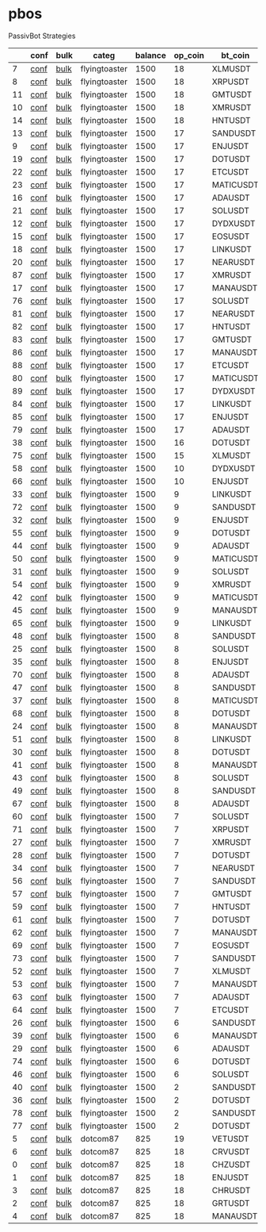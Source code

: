 # pbos
PassivBot Strategies

|    | conf                                                                                                                                                         | bulk                                                                                                                                                            | categ         |   balance |   op_coin | bt_coin   | end         | long   | l_gridspan   |   l_we | l_adg   | l_gain   | l_bkrupt   | short   | s_gridspan   |     s_we | s_adg    | s_gain   | s_bkrupt   |
|----|--------------------------------------------------------------------------------------------------------------------------------------------------------------|-----------------------------------------------------------------------------------------------------------------------------------------------------------------|---------------|-----------|-----------|-----------|-------------|--------|--------------|--------|---------|----------|------------|---------|--------------|----------|----------|----------|------------|
|  7 | [conf](https://github.com/tedyptedto/pbos/blob/main//flyingtoaster/passivbot_v5.7.1-main/configs/live/PBSO/1.5/XLMUSDT_20220723093109_e541e/config.json)     | [bulk](https://github.com/tedyptedto/pbos/blob/main//flyingtoaster/passivbot_v5.7.1-main/configs/live/PBSO/1.5/XLMUSDT_20220723093109_e541e/bulk_opt.hjson)     | flyingtoaster |      1500 |        18 | XLMUSDT   | 2022/07/23, | True   | 32%          |    1   | 0.19%   | 439.0%   | 100.0%     | True    | 36%          | 0.1      | 0.0134%  | 13.2%    | 100.0%     |
|  8 | [conf](https://github.com/tedyptedto/pbos/blob/main//flyingtoaster/passivbot_v5.7.1-main/configs/live/PBSO/1.5/XRPUSDT_20220723093109_e541e/config.json)     | [bulk](https://github.com/tedyptedto/pbos/blob/main//flyingtoaster/passivbot_v5.7.1-main/configs/live/PBSO/1.5/XRPUSDT_20220723093109_e541e/bulk_opt.hjson)     | flyingtoaster |      1500 |        18 | XRPUSDT   | 2022/07/23, | True   | 25%          |    1   | 0.293%  | 1303.0%  | 99.97%     | True    | 24%          | 0.1      | 0.0235%  | 23.34%   | 100.0%     |
| 11 | [conf](https://github.com/tedyptedto/pbos/blob/main//flyingtoaster/passivbot_v5.7.1-main/configs/live/PBSO/1.5/GMTUSDT_20220723093109_e541e/config.json)     | [bulk](https://github.com/tedyptedto/pbos/blob/main//flyingtoaster/passivbot_v5.7.1-main/configs/live/PBSO/1.5/GMTUSDT_20220723093109_e541e/bulk_opt.hjson)     | flyingtoaster |      1500 |        18 | GMTUSDT   | 2022/07/23, | True   | 17%          |    1   | 0.777%  | 176.4%   | 99.85%     | True    | 26%          | 0.1      | 0.0938%  | 11.96%   | 100.0%     |
| 10 | [conf](https://github.com/tedyptedto/pbos/blob/main//flyingtoaster/passivbot_v5.7.1-main/configs/live/PBSO/1.5/XMRUSDT_20220723093109_e541e/config.json)     | [bulk](https://github.com/tedyptedto/pbos/blob/main//flyingtoaster/passivbot_v5.7.1-main/configs/live/PBSO/1.5/XMRUSDT_20220723093109_e541e/bulk_opt.hjson)     | flyingtoaster |      1500 |        18 | XMRUSDT   | 2022/07/23, | True   | 16%          |    1   | 0.222%  | 621.5%   | 99.89%     | True    | 18%          | 0.1      | 0.0198%  | 19.61%   | 100.0%     |
| 14 | [conf](https://github.com/tedyptedto/pbos/blob/main//flyingtoaster/passivbot_v5.7.1-main/configs/live/PBSO/1.5/HNTUSDT_20220723093109_e541e/config.json)     | [bulk](https://github.com/tedyptedto/pbos/blob/main//flyingtoaster/passivbot_v5.7.1-main/configs/live/PBSO/1.5/HNTUSDT_20220723093109_e541e/bulk_opt.hjson)     | flyingtoaster |      1500 |        18 | HNTUSDT   | 2022/07/23, | True   | 15%          |    1   | 0.57%   | 3559.0%  | 99.34%     | True    | 56%          | 0.1      | 0.0203%  | 14.36%   | 100.0%     |
| 13 | [conf](https://github.com/tedyptedto/pbos/blob/main//flyingtoaster/passivbot_v5.7.1-main/configs/live/PBSO/1.5/SANDUSDT_20220723093109_e541e/config.json)    | [bulk](https://github.com/tedyptedto/pbos/blob/main//flyingtoaster/passivbot_v5.7.1-main/configs/live/PBSO/1.5/SANDUSDT_20220723093109_e541e/bulk_opt.hjson)    | flyingtoaster |      1500 |        17 | SANDUSDT  | 2022/07/23, | True   | 38%          |    1   | 0.439%  | 869.1%   | 99.95%     | True    | 36%          | 0.1      | 0.0224%  | 13.07%   | 100.0%     |
|  9 | [conf](https://github.com/tedyptedto/pbos/blob/main//flyingtoaster/passivbot_v5.7.1-main/configs/live/PBSO/1.5/ENJUSDT_20220723093109_e541e/config.json)     | [bulk](https://github.com/tedyptedto/pbos/blob/main//flyingtoaster/passivbot_v5.7.1-main/configs/live/PBSO/1.5/ENJUSDT_20220723093109_e541e/bulk_opt.hjson)     | flyingtoaster |      1500 |        17 | ENJUSDT   | 2022/07/23, | True   | 35%          |    1   | 0.323%  | 700.8%   | 99.99%     | True    | 25%          | 0.1      | 0.0264%  | 19.16%   | 100.0%     |
| 19 | [conf](https://github.com/tedyptedto/pbos/blob/main//flyingtoaster/passivbot_v5.7.1-main/configs/live/PBSO/1.5/DOTUSDT_20220723093109_e541e/config.json)     | [bulk](https://github.com/tedyptedto/pbos/blob/main//flyingtoaster/passivbot_v5.7.1-main/configs/live/PBSO/1.5/DOTUSDT_20220723093109_e541e/bulk_opt.hjson)     | flyingtoaster |      1500 |        17 | DOTUSDT   | 2022/07/23, | True   | 32%          |    1   | 0.221%  | 349.5%   | 99.92%     | True    | 12%          | 0.1      | 0.218%   | 12.36%   | 12.69%     |
| 22 | [conf](https://github.com/tedyptedto/pbos/blob/main//flyingtoaster/passivbot_v5.7.1-main/configs/live/PBSO/1.5/ETCUSDT_20220723093109_e541e/config.json)     | [bulk](https://github.com/tedyptedto/pbos/blob/main//flyingtoaster/passivbot_v5.7.1-main/configs/live/PBSO/1.5/ETCUSDT_20220723093109_e541e/bulk_opt.hjson)     | flyingtoaster |      1500 |        17 | ETCUSDT   | 2022/07/23, | True   | 31%          |    1   | 0.215%  | 564.8%   | 99.88%     | True    | 36%          | 0.1      | 0.00717% | 11.36%   | 100.0%     |
| 23 | [conf](https://github.com/tedyptedto/pbos/blob/main//flyingtoaster/passivbot_v5.7.1-main/configs/live/PBSO/1.5/MATICUSDT_20220723093109_e541e/config.json)   | [bulk](https://github.com/tedyptedto/pbos/blob/main//flyingtoaster/passivbot_v5.7.1-main/configs/live/PBSO/1.5/MATICUSDT_20220723093109_e541e/bulk_opt.hjson)   | flyingtoaster |      1500 |        17 | MATICUSDT | 2022/07/23, | True   | 29%          |    1   | 0.392%  | 1009.0%  | 99.89%     | True    | 46%          | 0.1      | 0.0191%  | 14.58%   | 100.0%     |
| 16 | [conf](https://github.com/tedyptedto/pbos/blob/main//flyingtoaster/passivbot_v5.7.1-main/configs/live/PBSO/1.5/ADAUSDT_20220723093109_e541e/config.json)     | [bulk](https://github.com/tedyptedto/pbos/blob/main//flyingtoaster/passivbot_v5.7.1-main/configs/live/PBSO/1.5/ADAUSDT_20220723093109_e541e/bulk_opt.hjson)     | flyingtoaster |      1500 |        17 | ADAUSDT   | 2022/07/23, | True   | 28%          |    1   | 0.214%  | 552.5%   | 99.88%     | True    | 23%          | 0.1      | 0.0115%  | 11.11%   | 100.0%     |
| 21 | [conf](https://github.com/tedyptedto/pbos/blob/main//flyingtoaster/passivbot_v5.7.1-main/configs/live/PBSO/1.5/SOLUSDT_20220723093109_e541e/config.json)     | [bulk](https://github.com/tedyptedto/pbos/blob/main//flyingtoaster/passivbot_v5.7.1-main/configs/live/PBSO/1.5/SOLUSDT_20220723093109_e541e/bulk_opt.hjson)     | flyingtoaster |      1500 |        17 | SOLUSDT   | 2022/07/23, | True   | 27%          |    1   | 0.284%  | 535.5%   | 99.49%     | True    | 57%          | 0.1      | 0.0258%  | 10.3%    | 100.0%     |
| 12 | [conf](https://github.com/tedyptedto/pbos/blob/main//flyingtoaster/passivbot_v5.7.1-main/configs/live/PBSO/1.5/DYDXUSDT_20220723093109_e541e/config.json)    | [bulk](https://github.com/tedyptedto/pbos/blob/main//flyingtoaster/passivbot_v5.7.1-main/configs/live/PBSO/1.5/DYDXUSDT_20220723093109_e541e/bulk_opt.hjson)    | flyingtoaster |      1500 |        17 | DYDXUSDT  | 2022/07/23, | True   | 22%          |    1   | 0.353%  | 195.2%   | 99.92%     | True    | 12%          | 0.1      | 0.0737%  | 38.93%   | 100.0%     |
| 15 | [conf](https://github.com/tedyptedto/pbos/blob/main//flyingtoaster/passivbot_v5.7.1-main/configs/live/PBSO/1.5/EOSUSDT_20220723093109_e541e/config.json)     | [bulk](https://github.com/tedyptedto/pbos/blob/main//flyingtoaster/passivbot_v5.7.1-main/configs/live/PBSO/1.5/EOSUSDT_20220723093109_e541e/bulk_opt.hjson)     | flyingtoaster |      1500 |        17 | EOSUSDT   | 2022/07/23, | True   | 22%          |    1   | 0.201%  | 498.2%   | 99.89%     | True    | 14%          | 0.1      | 0.0323%  | 33.59%   | 100.0%     |
| 18 | [conf](https://github.com/tedyptedto/pbos/blob/main//flyingtoaster/passivbot_v5.7.1-main/configs/live/PBSO/1.5/LINKUSDT_20220723093109_e541e/config.json)    | [bulk](https://github.com/tedyptedto/pbos/blob/main//flyingtoaster/passivbot_v5.7.1-main/configs/live/PBSO/1.5/LINKUSDT_20220723093109_e541e/bulk_opt.hjson)    | flyingtoaster |      1500 |        17 | LINKUSDT  | 2022/07/23, | True   | 16%          |    1   | 0.215%  | 612.8%   | 99.86%     | True    | 24%          | 0.1      | 0.0183%  | 18.44%   | 100.0%     |
| 20 | [conf](https://github.com/tedyptedto/pbos/blob/main//flyingtoaster/passivbot_v5.7.1-main/configs/live/PBSO/1.5/NEARUSDT_20220723093109_e541e/config.json)    | [bulk](https://github.com/tedyptedto/pbos/blob/main//flyingtoaster/passivbot_v5.7.1-main/configs/live/PBSO/1.5/NEARUSDT_20220723093109_e541e/bulk_opt.hjson)    | flyingtoaster |      1500 |        17 | NEARUSDT  | 2022/07/23, | True   | 15%          |    1   | 0.454%  | 1669.0%  | 99.91%     | True    | 34%          | 0.1      | 0.0244%  | 17.05%   | 100.0%     |
| 87 | [conf](https://github.com/tedyptedto/pbos/blob/main//flyingtoaster/passivbot_v5.7.1-main/configs/live/PBSO/1.4/XMRUSDT_20220721074803_ad155/config.json)     | [bulk](https://github.com/tedyptedto/pbos/blob/main//flyingtoaster/passivbot_v5.7.1-main/configs/live/PBSO/1.4/XMRUSDT_20220721074803_ad155/bulk_opt.hjson)     | flyingtoaster |      1500 |        17 | XMRUSDT   | 2022/07/11, | True   | 15%          |    1   | 0.122%  | 198.2%   | 99.7%      | True    | 15%          | 0.15616  | 0.036%   | 37.8%    | 100.0%     |
| 17 | [conf](https://github.com/tedyptedto/pbos/blob/main//flyingtoaster/passivbot_v5.7.1-main/configs/live/PBSO/1.5/MANAUSDT_20220723093109_e541e/config.json)    | [bulk](https://github.com/tedyptedto/pbos/blob/main//flyingtoaster/passivbot_v5.7.1-main/configs/live/PBSO/1.5/MANAUSDT_20220723093109_e541e/bulk_opt.hjson)    | flyingtoaster |      1500 |        17 | MANAUSDT  | 2022/07/23, | True   | 14%          |    1   | 0.3%    | 300.5%   | 99.93%     | True    | 33%          | 0.1      | 0.0738%  | 22.32%   | 61.38%     |
| 76 | [conf](https://github.com/tedyptedto/pbos/blob/main//flyingtoaster/passivbot_v5.7.1-main/configs/live/PBSO/1.4/SOLUSDT_20220721074803_ad155/config.json)     | [bulk](https://github.com/tedyptedto/pbos/blob/main//flyingtoaster/passivbot_v5.7.1-main/configs/live/PBSO/1.4/SOLUSDT_20220721074803_ad155/bulk_opt.hjson)     | flyingtoaster |      1500 |        17 | SOLUSDT   | 2022/07/11, | True   | 14%          |    1   | 0.449%  | 1814.0%  | 99.79%     | True    | 53%          | 0.114972 | 0.0442%  | 12.87%   | 58.11%     |
| 81 | [conf](https://github.com/tedyptedto/pbos/blob/main//flyingtoaster/passivbot_v5.7.1-main/configs/live/PBSO/1.4/NEARUSDT_20220721074803_ad155/config.json)    | [bulk](https://github.com/tedyptedto/pbos/blob/main//flyingtoaster/passivbot_v5.7.1-main/configs/live/PBSO/1.4/NEARUSDT_20220721074803_ad155/bulk_opt.hjson)    | flyingtoaster |      1500 |        17 | NEARUSDT  | 2022/07/11, | True   | 14%          |    1   | 0.313%  | 627.3%   | 99.94%     | True    | 36%          | 0.16382  | 0.0438%  | 31.71%   | 100.0%     |
| 82 | [conf](https://github.com/tedyptedto/pbos/blob/main//flyingtoaster/passivbot_v5.7.1-main/configs/live/PBSO/1.4/HNTUSDT_20220721074803_ad155/config.json)     | [bulk](https://github.com/tedyptedto/pbos/blob/main//flyingtoaster/passivbot_v5.7.1-main/configs/live/PBSO/1.4/HNTUSDT_20220721074803_ad155/bulk_opt.hjson)     | flyingtoaster |      1500 |        17 | HNTUSDT   | 2022/07/11, | True   | 14%          |    1   | 0.447%  | 1637.0%  | 99.87%     | True    | 55%          | 0.157806 | 0.0352%  | 25.49%   | 100.0%     |
| 83 | [conf](https://github.com/tedyptedto/pbos/blob/main//flyingtoaster/passivbot_v5.7.1-main/configs/live/PBSO/1.4/GMTUSDT_20220721074803_ad155/config.json)     | [bulk](https://github.com/tedyptedto/pbos/blob/main//flyingtoaster/passivbot_v5.7.1-main/configs/live/PBSO/1.4/GMTUSDT_20220721074803_ad155/bulk_opt.hjson)     | flyingtoaster |      1500 |        17 | GMTUSDT   | 2022/07/11, | True   | 14%          |    1   | 1.01%   | 245.0%   | 99.77%     | True    | 26%          | 0.115131 | 0.118%   | 12.15%   | 90.44%     |
| 86 | [conf](https://github.com/tedyptedto/pbos/blob/main//flyingtoaster/passivbot_v5.7.1-main/configs/live/PBSO/1.4/MANAUSDT_20220721074803_ad155/config.json)    | [bulk](https://github.com/tedyptedto/pbos/blob/main//flyingtoaster/passivbot_v5.7.1-main/configs/live/PBSO/1.4/MANAUSDT_20220721074803_ad155/bulk_opt.hjson)    | flyingtoaster |      1500 |        17 | MANAUSDT  | 2022/07/11, | True   | 14%          |    1   | 0.374%  | 480.9%   | 99.97%     | True    | 15%          | 0.109005 | 0.0417%  | 22.84%   | 100.0%     |
| 88 | [conf](https://github.com/tedyptedto/pbos/blob/main//flyingtoaster/passivbot_v5.7.1-main/configs/live/PBSO/1.4/ETCUSDT_20220721074803_ad155/config.json)     | [bulk](https://github.com/tedyptedto/pbos/blob/main//flyingtoaster/passivbot_v5.7.1-main/configs/live/PBSO/1.4/ETCUSDT_20220721074803_ad155/bulk_opt.hjson)     | flyingtoaster |      1500 |        17 | ETCUSDT   | 2022/07/11, | True   | 14%          |    1   | 0.263%  | 889.6%   | 99.9%      | True    | 32%          | 0.185913 | 0.0229%  | 23.29%   | 100.0%     |
| 80 | [conf](https://github.com/tedyptedto/pbos/blob/main//flyingtoaster/passivbot_v5.7.1-main/configs/live/PBSO/1.4/MATICUSDT_20220721074803_ad155/config.json)   | [bulk](https://github.com/tedyptedto/pbos/blob/main//flyingtoaster/passivbot_v5.7.1-main/configs/live/PBSO/1.4/MATICUSDT_20220721074803_ad155/bulk_opt.hjson)   | flyingtoaster |      1500 |        17 | MATICUSDT | 2022/07/11, | True   | 13%          |    1   | 0.658%  | 3282.0%  | 99.92%     | True    | 47%          | 0.19087  | 0.038%   | 27.17%   | 100.0%     |
| 89 | [conf](https://github.com/tedyptedto/pbos/blob/main//flyingtoaster/passivbot_v5.7.1-main/configs/live/PBSO/1.4/DYDXUSDT_20220721074803_ad155/config.json)    | [bulk](https://github.com/tedyptedto/pbos/blob/main//flyingtoaster/passivbot_v5.7.1-main/configs/live/PBSO/1.4/DYDXUSDT_20220721074803_ad155/bulk_opt.hjson)    | flyingtoaster |      1500 |        17 | DYDXUSDT  | 2022/07/11, | True   | 13%          |    1   | 0.434%  | 248.3%   | 99.71%     | True    | 18%          | 0.166263 | 0.0912%  | 50.14%   | 100.0%     |
| 84 | [conf](https://github.com/tedyptedto/pbos/blob/main//flyingtoaster/passivbot_v5.7.1-main/configs/live/PBSO/1.4/LINKUSDT_20220721074803_ad155/config.json)    | [bulk](https://github.com/tedyptedto/pbos/blob/main//flyingtoaster/passivbot_v5.7.1-main/configs/live/PBSO/1.4/LINKUSDT_20220721074803_ad155/bulk_opt.hjson)    | flyingtoaster |      1500 |        17 | LINKUSDT  | 2022/07/11, | True   | 12%          |    1   | 0.307%  | 1394.0%  | 99.74%     | True    | 22%          | 0.195398 | 0.0366%  | 39.19%   | 100.0%     |
| 85 | [conf](https://github.com/tedyptedto/pbos/blob/main//flyingtoaster/passivbot_v5.7.1-main/configs/live/PBSO/1.4/ENJUSDT_20220721074803_ad155/config.json)     | [bulk](https://github.com/tedyptedto/pbos/blob/main//flyingtoaster/passivbot_v5.7.1-main/configs/live/PBSO/1.4/ENJUSDT_20220721074803_ad155/bulk_opt.hjson)     | flyingtoaster |      1500 |        17 | ENJUSDT   | 2022/07/11, | True   | 12%          |    1   | 0.492%  | 2089.0%  | 99.98%     | True    | 29%          | 0.169371 | 0.0472%  | 35.8%    | 100.0%     |
| 79 | [conf](https://github.com/tedyptedto/pbos/blob/main//flyingtoaster/passivbot_v5.7.1-main/configs/live/PBSO/1.4/ADAUSDT_20220721074803_ad155/config.json)     | [bulk](https://github.com/tedyptedto/pbos/blob/main//flyingtoaster/passivbot_v5.7.1-main/configs/live/PBSO/1.4/ADAUSDT_20220721074803_ad155/bulk_opt.hjson)     | flyingtoaster |      1500 |        17 | ADAUSDT   | 2022/07/11, | True   | 11%          |    1   | 0.298%  | 925.6%   | 99.91%     | True    | 29%          | 0.153424 | 0.0196%  | 19.06%   | 100.0%     |
| 38 | [conf](https://github.com/tedyptedto/pbos/blob/main//flyingtoaster/passivbot_v5.7.1-main/configs/live/PBSO/5.7.0/DOTUSDT_20220720232313_ee288/config.json)   | [bulk](https://github.com/tedyptedto/pbos/blob/main//flyingtoaster/passivbot_v5.7.1-main/configs/live/PBSO/5.7.0/DOTUSDT_20220720232313_ee288/bulk_opt.hjson)   | flyingtoaster |      1500 |        16 | DOTUSDT   | 2022/07/11, | True   | 14%          |    1   | 0.273%  | 528.1%   | 99.39%     | True    | 15%          | 0.439553 | 0.101%   | 100.4%   | 100.0%     |
| 75 | [conf](https://github.com/tedyptedto/pbos/blob/main//flyingtoaster/passivbot_v5.7.1-main/configs/live/PBSO/1.4/XLMUSDT_20220721074803_ad155/config.json)     | [bulk](https://github.com/tedyptedto/pbos/blob/main//flyingtoaster/passivbot_v5.7.1-main/configs/live/PBSO/1.4/XLMUSDT_20220721074803_ad155/bulk_opt.hjson)     | flyingtoaster |      1500 |        15 | XLMUSDT   | 2022/07/11, | True   | 13%          |    1   | 0.397%  | 1083.0%  | 99.97%     | True    | 36%          | 0.150607 | 0.0171%  | 16.88%   | 100.0%     |
| 58 | [conf](https://github.com/tedyptedto/pbos/blob/main//flyingtoaster/passivbot_v5.7.1-main/configs/live/PBSO/5.7.0/DYDXUSDT_20220718170718_17e47/config.json)  | [bulk](https://github.com/tedyptedto/pbos/blob/main//flyingtoaster/passivbot_v5.7.1-main/configs/live/PBSO/5.7.0/DYDXUSDT_20220718170718_17e47/bulk_opt.hjson)  | flyingtoaster |      1500 |        10 | DYDXUSDT  | 2022/07/11, | True   | 14%          |    1   | 0.289%  | 141.1%   | 99.6%      | True    | 13%          | 0.1      | 0.0398%  | 13.37%   | 100.0%     |
| 66 | [conf](https://github.com/tedyptedto/pbos/blob/main//flyingtoaster/passivbot_v5.7.1-main/configs/live/PBSO/5.7.0/ENJUSDT_20220718170718_17e47/config.json)   | [bulk](https://github.com/tedyptedto/pbos/blob/main//flyingtoaster/passivbot_v5.7.1-main/configs/live/PBSO/5.7.0/ENJUSDT_20220718170718_17e47/bulk_opt.hjson)   | flyingtoaster |      1500 |        10 | ENJUSDT   | 2022/07/11, | True   | 12%          |    1   | 0.673%  | 4639.0%  | 99.98%     | True    | 18%          | 0.1      | 0.0261%  | 19.12%   | 100.0%     |
| 33 | [conf](https://github.com/tedyptedto/pbos/blob/main//flyingtoaster/passivbot_v5.7.1-main/configs/live/PBSO/5.7.0/LINKUSDT_20220713182404_b9c8f/config.json)  | [bulk](https://github.com/tedyptedto/pbos/blob/main//flyingtoaster/passivbot_v5.7.1-main/configs/live/PBSO/5.7.0/LINKUSDT_20220713182404_b9c8f/bulk_opt.hjson)  | flyingtoaster |      1500 |         9 | LINKUSDT  | 2022/07/11, | True   | 40%          |    1   | 0.181%  | 371.4%   | 99.95%     | True    | 24%          | 0.1      | 0.016%   | 15.65%   | 100.0%     |
| 72 | [conf](https://github.com/tedyptedto/pbos/blob/main//flyingtoaster/passivbot_v5.7.1-main/configs/live/PBSO/5.7.0/SANDUSDT_20220713182404_b9c8f/config.json)  | [bulk](https://github.com/tedyptedto/pbos/blob/main//flyingtoaster/passivbot_v5.7.1-main/configs/live/PBSO/5.7.0/SANDUSDT_20220713182404_b9c8f/bulk_opt.hjson)  | flyingtoaster |      1500 |         9 | SANDUSDT  | 2022/07/11, | True   | 39%          |    1   | 0.417%  | 736.7%   | 99.97%     | True    | 36%          | 0.1      | 0.0275%  | 15.81%   | 100.0%     |
| 32 | [conf](https://github.com/tedyptedto/pbos/blob/main//flyingtoaster/passivbot_v5.7.1-main/configs/live/PBSO/5.7.0/ENJUSDT_20220713182404_b9c8f/config.json)   | [bulk](https://github.com/tedyptedto/pbos/blob/main//flyingtoaster/passivbot_v5.7.1-main/configs/live/PBSO/5.7.0/ENJUSDT_20220713182404_b9c8f/bulk_opt.hjson)   | flyingtoaster |      1500 |         9 | ENJUSDT   | 2022/07/11, | True   | 34%          |    1   | 0.416%  | 1197.0%  | 99.97%     | True    | 27%          | 0.1      | 0.0274%  | 19.58%   | 100.0%     |
| 55 | [conf](https://github.com/tedyptedto/pbos/blob/main//flyingtoaster/passivbot_v5.7.1-main/configs/live/PBSO/5.7.0/DOTUSDT_20220713182404_b9c8f/config.json)   | [bulk](https://github.com/tedyptedto/pbos/blob/main//flyingtoaster/passivbot_v5.7.1-main/configs/live/PBSO/5.7.0/DOTUSDT_20220713182404_b9c8f/bulk_opt.hjson)   | flyingtoaster |      1500 |         9 | DOTUSDT   | 2022/07/11, | True   | 32%          |    1   | 0.227%  | 353.8%   | 99.88%     | True    | 20%          | 0.1      | 0.0142%  | 10.34%   | 100.0%     |
| 44 | [conf](https://github.com/tedyptedto/pbos/blob/main//flyingtoaster/passivbot_v5.7.1-main/configs/live/PBSO/5.7.0/ADAUSDT_20220713182404_b9c8f/config.json)   | [bulk](https://github.com/tedyptedto/pbos/blob/main//flyingtoaster/passivbot_v5.7.1-main/configs/live/PBSO/5.7.0/ADAUSDT_20220713182404_b9c8f/bulk_opt.hjson)   | flyingtoaster |      1500 |         9 | ADAUSDT   | 2022/07/11, | True   | 30%          |    1   | 0.2%    | 471.8%   | 99.97%     | True    | 27%          | 0.1      | 0.0133%  | 12.62%   | 100.0%     |
| 50 | [conf](https://github.com/tedyptedto/pbos/blob/main//flyingtoaster/passivbot_v5.7.1-main/configs/live/PBSO/5.7.0/MATICUSDT_20220713182404_b9c8f/config.json) | [bulk](https://github.com/tedyptedto/pbos/blob/main//flyingtoaster/passivbot_v5.7.1-main/configs/live/PBSO/5.7.0/MATICUSDT_20220713182404_b9c8f/bulk_opt.hjson) | flyingtoaster |      1500 |         9 | MATICUSDT | 2022/07/11, | True   | 23%          |    1   | 0.49%   | 1821.0%  | 99.79%     | True    | 48%          | 0.1      | 0.0239%  | 16.17%   | 100.0%     |
| 31 | [conf](https://github.com/tedyptedto/pbos/blob/main//flyingtoaster/passivbot_v5.7.1-main/configs/live/PBSO/5.7.0/SOLUSDT_20220713182404_b9c8f/config.json)   | [bulk](https://github.com/tedyptedto/pbos/blob/main//flyingtoaster/passivbot_v5.7.1-main/configs/live/PBSO/5.7.0/SOLUSDT_20220713182404_b9c8f/bulk_opt.hjson)   | flyingtoaster |      1500 |         9 | SOLUSDT   | 2022/07/11, | True   | 16%          |    1   | 0.476%  | 2141.0%  | 99.85%     | True    | 43%          | 0.1      | 0.032%   | 11.57%   | 82.7%      |
| 54 | [conf](https://github.com/tedyptedto/pbos/blob/main//flyingtoaster/passivbot_v5.7.1-main/configs/live/PBSO/5.7.0/XMRUSDT_20220717071307_ad2c7/config.json)   | [bulk](https://github.com/tedyptedto/pbos/blob/main//flyingtoaster/passivbot_v5.7.1-main/configs/live/PBSO/5.7.0/XMRUSDT_20220717071307_ad2c7/bulk_opt.hjson)   | flyingtoaster |      1500 |         9 | XMRUSDT   | 2022/07/11, | True   | 14%          |    1   | 0.257%  | 632.7%   | 99.56%     | True    | 13%          | 0.1      | 0.0208%  | 21.05%   | 100.0%     |
| 42 | [conf](https://github.com/tedyptedto/pbos/blob/main//flyingtoaster/passivbot_v5.7.1-main/configs/live/PBSO/5.7.0/MATICUSDT_20220718170718_17e47/config.json) | [bulk](https://github.com/tedyptedto/pbos/blob/main//flyingtoaster/passivbot_v5.7.1-main/configs/live/PBSO/5.7.0/MATICUSDT_20220718170718_17e47/bulk_opt.hjson) | flyingtoaster |      1500 |         9 | MATICUSDT | 2022/07/11, | True   | 12%          |    1   | 0.733%  | 5021.0%  | 99.94%     | True    | 18%          | 0.1      | 0.0215%  | 15.01%   | 100.0%     |
| 45 | [conf](https://github.com/tedyptedto/pbos/blob/main//flyingtoaster/passivbot_v5.7.1-main/configs/live/PBSO/5.7.0/MANAUSDT_20220713182404_b9c8f/config.json)  | [bulk](https://github.com/tedyptedto/pbos/blob/main//flyingtoaster/passivbot_v5.7.1-main/configs/live/PBSO/5.7.0/MANAUSDT_20220713182404_b9c8f/bulk_opt.hjson)  | flyingtoaster |      1500 |         9 | MANAUSDT  | 2022/07/11, | True   | 12%          |    1   | 0.454%  | 826.6%   | 99.98%     | True    | 10%          | 0.1      | 0.0434%  | 23.89%   | 100.0%     |
| 65 | [conf](https://github.com/tedyptedto/pbos/blob/main//flyingtoaster/passivbot_v5.7.1-main/configs/live/PBSO/5.7.0/LINKUSDT_20220718170718_17e47/config.json)  | [bulk](https://github.com/tedyptedto/pbos/blob/main//flyingtoaster/passivbot_v5.7.1-main/configs/live/PBSO/5.7.0/LINKUSDT_20220718170718_17e47/bulk_opt.hjson)  | flyingtoaster |      1500 |         9 | LINKUSDT  | 2022/07/11, | True   | 12%          |    1   | 0.298%  | 1265.0%  | 99.91%     | True    | 10%          | 0.1      | 0.0184%  | 19.06%   | 100.0%     |
| 48 | [conf](https://github.com/tedyptedto/pbos/blob/main//flyingtoaster/passivbot_v5.7.1-main/configs/live/PBSO/5.7.0/SANDUSDT_20220713075744_02a71/config.json)  | [bulk](https://github.com/tedyptedto/pbos/blob/main//flyingtoaster/passivbot_v5.7.1-main/configs/live/PBSO/5.7.0/SANDUSDT_20220713075744_02a71/bulk_opt.hjson)  | flyingtoaster |      1500 |         8 | SANDUSDT  | 2022/07/11, | True   | 30%          |    1   | 0.329%  | 406.9%   | 99.88%     | True    | 34%          | 0.1      | 0.0207%  | 11.52%   | 100.0%     |
| 25 | [conf](https://github.com/tedyptedto/pbos/blob/main//flyingtoaster/passivbot_v5.7.1-main/configs/live/PBSO/5.7.0/SOLUSDT_20220713075744_02a71/config.json)   | [bulk](https://github.com/tedyptedto/pbos/blob/main//flyingtoaster/passivbot_v5.7.1-main/configs/live/PBSO/5.7.0/SOLUSDT_20220713075744_02a71/bulk_opt.hjson)   | flyingtoaster |      1500 |         8 | SOLUSDT   | 2022/07/11, | True   | 29%          |    1   | 0.267%  | 418.2%   | 99.29%     | True    | 48%          | 0.1      | 0.0289%  | 9.617%   | 84.31%     |
| 35 | [conf](https://github.com/tedyptedto/pbos/blob/main//flyingtoaster/passivbot_v5.7.1-main/configs/live/PBSO/5.7.0/ENJUSDT_20220713075744_02a71/config.json)   | [bulk](https://github.com/tedyptedto/pbos/blob/main//flyingtoaster/passivbot_v5.7.1-main/configs/live/PBSO/5.7.0/ENJUSDT_20220713075744_02a71/bulk_opt.hjson)   | flyingtoaster |      1500 |         8 | ENJUSDT   | 2022/07/11, | True   | 28%          |    1   | 0.199%  | 238.8%   | 99.94%     | True    | 29%          | 0.1      | 0.0207%  | 14.45%   | 100.0%     |
| 70 | [conf](https://github.com/tedyptedto/pbos/blob/main//flyingtoaster/passivbot_v5.7.1-main/configs/live/PBSO/5.7.0/ADAUSDT_20220713075744_02a71/config.json)   | [bulk](https://github.com/tedyptedto/pbos/blob/main//flyingtoaster/passivbot_v5.7.1-main/configs/live/PBSO/5.7.0/ADAUSDT_20220713075744_02a71/bulk_opt.hjson)   | flyingtoaster |      1500 |         8 | ADAUSDT   | 2022/07/11, | True   | 28%          |    1   | 0.231%  | 529.6%   | 99.96%     | True    | 51%          | 0.1      | 0.00698% | 6.463%   | 100.0%     |
| 47 | [conf](https://github.com/tedyptedto/pbos/blob/main//flyingtoaster/passivbot_v5.7.1-main/configs/live/PBSO/5.7.0/SANDUSDT_20220713151530_949a2/config.json)  | [bulk](https://github.com/tedyptedto/pbos/blob/main//flyingtoaster/passivbot_v5.7.1-main/configs/live/PBSO/5.7.0/SANDUSDT_20220713151530_949a2/bulk_opt.hjson)  | flyingtoaster |      1500 |         8 | SANDUSDT  | 2022/07/11, | True   | 26%          |    1   | 0.341%  | 489.4%   | 99.82%     | True    | 34%          | 0.1      | 0.026%   | 14.88%   | 100.0%     |
| 37 | [conf](https://github.com/tedyptedto/pbos/blob/main//flyingtoaster/passivbot_v5.7.1-main/configs/live/PBSO/5.7.0/MATICUSDT_20220713075744_02a71/config.json) | [bulk](https://github.com/tedyptedto/pbos/blob/main//flyingtoaster/passivbot_v5.7.1-main/configs/live/PBSO/5.7.0/MATICUSDT_20220713075744_02a71/bulk_opt.hjson) | flyingtoaster |      1500 |         8 | MATICUSDT | 2022/07/11, | True   | 22%          |    1   | 0.442%  | 1186.0%  | 99.34%     | True    | 49%          | 0.1      | 0.0146%  | 9.589%   | 100.0%     |
| 68 | [conf](https://github.com/tedyptedto/pbos/blob/main//flyingtoaster/passivbot_v5.7.1-main/configs/live/PBSO/5.7.0/DOTUSDT_20220713075744_02a71/config.json)   | [bulk](https://github.com/tedyptedto/pbos/blob/main//flyingtoaster/passivbot_v5.7.1-main/configs/live/PBSO/5.7.0/DOTUSDT_20220713075744_02a71/bulk_opt.hjson)   | flyingtoaster |      1500 |         8 | DOTUSDT   | 2022/07/11, | True   | 16%          |    1   | 0.158%  | 197.1%   | 99.46%     | True    | 33%          | 0.1      | 0.00649% | 4.653%   | 100.0%     |
| 24 | [conf](https://github.com/tedyptedto/pbos/blob/main//flyingtoaster/passivbot_v5.7.1-main/configs/live/PBSO/5.7.0/MANAUSDT_20220713075744_02a71/config.json)  | [bulk](https://github.com/tedyptedto/pbos/blob/main//flyingtoaster/passivbot_v5.7.1-main/configs/live/PBSO/5.7.0/MANAUSDT_20220713075744_02a71/bulk_opt.hjson)  | flyingtoaster |      1500 |         8 | MANAUSDT  | 2022/07/11, | True   | 15%          |    1   | 0.338%  | 383.2%   | 99.95%     | True    | 8%           | 0.1      | 0.0363%  | 19.5%    | 100.0%     |
| 51 | [conf](https://github.com/tedyptedto/pbos/blob/main//flyingtoaster/passivbot_v5.7.1-main/configs/live/PBSO/5.7.0/LINKUSDT_20220713075744_02a71/config.json)  | [bulk](https://github.com/tedyptedto/pbos/blob/main//flyingtoaster/passivbot_v5.7.1-main/configs/live/PBSO/5.7.0/LINKUSDT_20220713075744_02a71/bulk_opt.hjson)  | flyingtoaster |      1500 |         8 | LINKUSDT  | 2022/07/11, | True   | 15%          |    1   | 0.234%  | 641.8%   | 99.74%     | True    | 26%          | 0.1      | 0.0177%  | 17.61%   | 100.0%     |
| 30 | [conf](https://github.com/tedyptedto/pbos/blob/main//flyingtoaster/passivbot_v5.7.1-main/configs/live/PBSO/5.7.0/DOTUSDT_20220717071307_ad2c7/config.json)   | [bulk](https://github.com/tedyptedto/pbos/blob/main//flyingtoaster/passivbot_v5.7.1-main/configs/live/PBSO/5.7.0/DOTUSDT_20220717071307_ad2c7/bulk_opt.hjson)   | flyingtoaster |      1500 |         8 | DOTUSDT   | 2022/07/11, | True   | 14%          |    1   | 0.3%    | 679.6%   | 99.4%      | True    | 17%          | 0.1      | 0.0232%  | 17.98%   | 100.0%     |
| 41 | [conf](https://github.com/tedyptedto/pbos/blob/main//flyingtoaster/passivbot_v5.7.1-main/configs/live/PBSO/5.7.0/MANAUSDT_20220717071307_ad2c7/config.json)  | [bulk](https://github.com/tedyptedto/pbos/blob/main//flyingtoaster/passivbot_v5.7.1-main/configs/live/PBSO/5.7.0/MANAUSDT_20220717071307_ad2c7/bulk_opt.hjson)  | flyingtoaster |      1500 |         8 | MANAUSDT  | 2022/07/11, | True   | 14%          |    1   | 0.486%  | 992.6%   | 99.97%     | True    | 11%          | 0.1      | 0.0478%  | 27.1%    | 100.0%     |
| 43 | [conf](https://github.com/tedyptedto/pbos/blob/main//flyingtoaster/passivbot_v5.7.1-main/configs/live/PBSO/5.7.0/SOLUSDT_20220717071307_ad2c7/config.json)   | [bulk](https://github.com/tedyptedto/pbos/blob/main//flyingtoaster/passivbot_v5.7.1-main/configs/live/PBSO/5.7.0/SOLUSDT_20220717071307_ad2c7/bulk_opt.hjson)   | flyingtoaster |      1500 |         8 | SOLUSDT   | 2022/07/11, | True   | 14%          |    1   | 0.488%  | 2356.0%  | 99.81%     | True    | 17%          | 0.1      | 0.0432%  | 22.04%   | 88.51%     |
| 49 | [conf](https://github.com/tedyptedto/pbos/blob/main//flyingtoaster/passivbot_v5.7.1-main/configs/live/PBSO/5.7.0/SANDUSDT_20220717071307_ad2c7/config.json)  | [bulk](https://github.com/tedyptedto/pbos/blob/main//flyingtoaster/passivbot_v5.7.1-main/configs/live/PBSO/5.7.0/SANDUSDT_20220717071307_ad2c7/bulk_opt.hjson)  | flyingtoaster |      1500 |         8 | SANDUSDT  | 2022/07/11, | True   | 14%          |    1   | 0.316%  | 426.3%   | 99.86%     | True    | 14%          | 0.1      | 0.0255%  | 15.02%   | 100.0%     |
| 67 | [conf](https://github.com/tedyptedto/pbos/blob/main//flyingtoaster/passivbot_v5.7.1-main/configs/live/PBSO/5.7.0/ADAUSDT_20220717071307_ad2c7/config.json)   | [bulk](https://github.com/tedyptedto/pbos/blob/main//flyingtoaster/passivbot_v5.7.1-main/configs/live/PBSO/5.7.0/ADAUSDT_20220717071307_ad2c7/bulk_opt.hjson)   | flyingtoaster |      1500 |         8 | ADAUSDT   | 2022/07/11, | True   | 11%          |    1   | 0.298%  | 1064.0%  | 99.91%     | True    | 15%          | 0.1      | 0.0109%  | 10.57%   | 100.0%     |
| 60 | [conf](https://github.com/tedyptedto/pbos/blob/main//flyingtoaster/passivbot_v5.7.1-main/configs/live/PBSO/5.7.0/SOLUSDT_20220716051312_e271d/config.json)   | [bulk](https://github.com/tedyptedto/pbos/blob/main//flyingtoaster/passivbot_v5.7.1-main/configs/live/PBSO/5.7.0/SOLUSDT_20220716051312_e271d/bulk_opt.hjson)   | flyingtoaster |      1500 |         7 | SOLUSDT   | 2022/07/11, | True   | 16%          |    1   | 0.476%  | 2027.0%  | 99.83%     | True    | 56%          | 0.1      | 0.0421%  | 11.88%   | 59.54%     |
| 71 | [conf](https://github.com/tedyptedto/pbos/blob/main//flyingtoaster/passivbot_v5.7.1-main/configs/live/PBSO/5.7.0/XRPUSDT_20220719121510_7aed7/config.json)   | [bulk](https://github.com/tedyptedto/pbos/blob/main//flyingtoaster/passivbot_v5.7.1-main/configs/live/PBSO/5.7.0/XRPUSDT_20220719121510_7aed7/bulk_opt.hjson)   | flyingtoaster |      1500 |         7 | XRPUSDT   | 2022/07/11, | True   | 15%          |    1   | 0.308%  | 1497.0%  | 99.96%     | True    | 11%          | 0.1      | 0.0192%  | 19.9%    | 100.0%     |
| 27 | [conf](https://github.com/tedyptedto/pbos/blob/main//flyingtoaster/passivbot_v5.7.1-main/configs/live/PBSO/5.7.0/XMRUSDT_20220716051312_e271d/config.json)   | [bulk](https://github.com/tedyptedto/pbos/blob/main//flyingtoaster/passivbot_v5.7.1-main/configs/live/PBSO/5.7.0/XMRUSDT_20220716051312_e271d/bulk_opt.hjson)   | flyingtoaster |      1500 |         7 | XMRUSDT   | 2022/07/11, | True   | 14%          |    0.1 | 0.0159% | 15.63%   | 100.0%     | True    | 11%          | 0.1      | 0.0208%  | 21.12%   | 100.0%     |
| 28 | [conf](https://github.com/tedyptedto/pbos/blob/main//flyingtoaster/passivbot_v5.7.1-main/configs/live/PBSO/5.7.0/DOTUSDT_20220716222523_a0560/config.json)   | [bulk](https://github.com/tedyptedto/pbos/blob/main//flyingtoaster/passivbot_v5.7.1-main/configs/live/PBSO/5.7.0/DOTUSDT_20220716222523_a0560/bulk_opt.hjson)   | flyingtoaster |      1500 |         7 | DOTUSDT   | 2022/07/11, | True   | 14%          |    0.1 | 0.0228% | 17.73%   | 100.0%     | True    | 15%          | 0.1      | 0.0191%  | 14.57%   | 100.0%     |
| 34 | [conf](https://github.com/tedyptedto/pbos/blob/main//flyingtoaster/passivbot_v5.7.1-main/configs/live/PBSO/5.7.0/NEARUSDT_20220719121510_7aed7/config.json)  | [bulk](https://github.com/tedyptedto/pbos/blob/main//flyingtoaster/passivbot_v5.7.1-main/configs/live/PBSO/5.7.0/NEARUSDT_20220719121510_7aed7/bulk_opt.hjson)  | flyingtoaster |      1500 |         7 | NEARUSDT  | 2022/07/11, | True   | 14%          |    1   | 0.296%  | 555.6%   | 99.93%     | True    | 19%          | 0.1      | 0.0271%  | 19.43%   | 100.0%     |
| 56 | [conf](https://github.com/tedyptedto/pbos/blob/main//flyingtoaster/passivbot_v5.7.1-main/configs/live/PBSO/5.7.0/SANDUSDT_20220716051312_e271d/config.json)  | [bulk](https://github.com/tedyptedto/pbos/blob/main//flyingtoaster/passivbot_v5.7.1-main/configs/live/PBSO/5.7.0/SANDUSDT_20220716051312_e271d/bulk_opt.hjson)  | flyingtoaster |      1500 |         7 | SANDUSDT  | 2022/07/11, | True   | 14%          |    0.1 | 0.0308% | 18.79%   | 100.0%     | True    | 14%          | 0.1      | 0.0234%  | 13.74%   | 100.0%     |
| 57 | [conf](https://github.com/tedyptedto/pbos/blob/main//flyingtoaster/passivbot_v5.7.1-main/configs/live/PBSO/5.7.0/GMTUSDT_20220719121510_7aed7/config.json)   | [bulk](https://github.com/tedyptedto/pbos/blob/main//flyingtoaster/passivbot_v5.7.1-main/configs/live/PBSO/5.7.0/GMTUSDT_20220719121510_7aed7/bulk_opt.hjson)   | flyingtoaster |      1500 |         7 | GMTUSDT   | 2022/07/11, | True   | 14%          |    1   | 0.852%  | 461.4%   | 99.25%     | True    | 13%          | 0.1      | 0.0905%  | 12.64%   | 100.0%     |
| 59 | [conf](https://github.com/tedyptedto/pbos/blob/main//flyingtoaster/passivbot_v5.7.1-main/configs/live/PBSO/5.7.0/HNTUSDT_20220719121510_7aed7/config.json)   | [bulk](https://github.com/tedyptedto/pbos/blob/main//flyingtoaster/passivbot_v5.7.1-main/configs/live/PBSO/5.7.0/HNTUSDT_20220719121510_7aed7/bulk_opt.hjson)   | flyingtoaster |      1500 |         7 | HNTUSDT   | 2022/07/11, | True   | 14%          |    1   | 0.47%   | 1739.0%  | 99.95%     | True    | 16%          | 0.1      | 0.0262%  | 18.99%   | 100.0%     |
| 61 | [conf](https://github.com/tedyptedto/pbos/blob/main//flyingtoaster/passivbot_v5.7.1-main/configs/live/PBSO/5.7.0/DOTUSDT_20220716051312_e271d/config.json)   | [bulk](https://github.com/tedyptedto/pbos/blob/main//flyingtoaster/passivbot_v5.7.1-main/configs/live/PBSO/5.7.0/DOTUSDT_20220716051312_e271d/bulk_opt.hjson)   | flyingtoaster |      1500 |         7 | DOTUSDT   | 2022/07/11, | True   | 14%          |    0.1 | 0.0257% | 20.18%   | 100.0%     | True    | 17%          | 0.1      | 0.0202%  | 15.61%   | 100.0%     |
| 62 | [conf](https://github.com/tedyptedto/pbos/blob/main//flyingtoaster/passivbot_v5.7.1-main/configs/live/PBSO/5.7.0/MANAUSDT_20220716222523_a0560/config.json)  | [bulk](https://github.com/tedyptedto/pbos/blob/main//flyingtoaster/passivbot_v5.7.1-main/configs/live/PBSO/5.7.0/MANAUSDT_20220716222523_a0560/bulk_opt.hjson)  | flyingtoaster |      1500 |         7 | MANAUSDT  | 2022/07/11, | True   | 14%          |    0.1 | 0.0455% | 26.93%   | 100.0%     | True    | 10%          | 0.1      | 0.0452%  | 25.32%   | 100.0%     |
| 69 | [conf](https://github.com/tedyptedto/pbos/blob/main//flyingtoaster/passivbot_v5.7.1-main/configs/live/PBSO/5.7.0/EOSUSDT_20220719121510_7aed7/config.json)   | [bulk](https://github.com/tedyptedto/pbos/blob/main//flyingtoaster/passivbot_v5.7.1-main/configs/live/PBSO/5.7.0/EOSUSDT_20220719121510_7aed7/bulk_opt.hjson)   | flyingtoaster |      1500 |         7 | EOSUSDT   | 2022/07/11, | True   | 14%          |    1   | 0.104%  | 149.7%   | 99.82%     | True    | 17%          | 0.1      | 0.0163%  | 16.29%   | 100.0%     |
| 73 | [conf](https://github.com/tedyptedto/pbos/blob/main//flyingtoaster/passivbot_v5.7.1-main/configs/live/PBSO/5.7.0/SANDUSDT_20220716222523_a0560/config.json)  | [bulk](https://github.com/tedyptedto/pbos/blob/main//flyingtoaster/passivbot_v5.7.1-main/configs/live/PBSO/5.7.0/SANDUSDT_20220716222523_a0560/bulk_opt.hjson)  | flyingtoaster |      1500 |         7 | SANDUSDT  | 2022/07/11, | True   | 14%          |    0.1 | 0.0337% | 20.66%   | 100.0%     | True    | 19%          | 0.1      | 0.0239%  | 13.91%   | 100.0%     |
| 52 | [conf](https://github.com/tedyptedto/pbos/blob/main//flyingtoaster/passivbot_v5.7.1-main/configs/live/PBSO/5.7.0/XLMUSDT_20220719121510_7aed7/config.json)   | [bulk](https://github.com/tedyptedto/pbos/blob/main//flyingtoaster/passivbot_v5.7.1-main/configs/live/PBSO/5.7.0/XLMUSDT_20220719121510_7aed7/bulk_opt.hjson)   | flyingtoaster |      1500 |         7 | XLMUSDT   | 2022/07/11, | True   | 13%          |    1   | 0.357%  | 972.9%   | 99.96%     | True    | 11%          | 0.1      | 0.0248%  | 25.63%   | 100.0%     |
| 53 | [conf](https://github.com/tedyptedto/pbos/blob/main//flyingtoaster/passivbot_v5.7.1-main/configs/live/PBSO/5.7.0/MANAUSDT_20220716051312_e271d/config.json)  | [bulk](https://github.com/tedyptedto/pbos/blob/main//flyingtoaster/passivbot_v5.7.1-main/configs/live/PBSO/5.7.0/MANAUSDT_20220716051312_e271d/bulk_opt.hjson)  | flyingtoaster |      1500 |         7 | MANAUSDT  | 2022/07/11, | True   | 13%          |    0.1 | 0.0379% | 21.07%   | 100.0%     | True    | 10%          | 0.1      | 0.0475%  | 26.52%   | 100.0%     |
| 63 | [conf](https://github.com/tedyptedto/pbos/blob/main//flyingtoaster/passivbot_v5.7.1-main/configs/live/PBSO/5.7.0/ADAUSDT_20220716051312_e271d/config.json)   | [bulk](https://github.com/tedyptedto/pbos/blob/main//flyingtoaster/passivbot_v5.7.1-main/configs/live/PBSO/5.7.0/ADAUSDT_20220716051312_e271d/bulk_opt.hjson)   | flyingtoaster |      1500 |         7 | ADAUSDT   | 2022/07/11, | True   | 12%          |    0.1 | 0.019%  | 19.36%   | 100.0%     | True    | 13%          | 0.1      | 0.0129%  | 12.6%    | 100.0%     |
| 64 | [conf](https://github.com/tedyptedto/pbos/blob/main//flyingtoaster/passivbot_v5.7.1-main/configs/live/PBSO/5.7.0/ETCUSDT_20220719121510_7aed7/config.json)   | [bulk](https://github.com/tedyptedto/pbos/blob/main//flyingtoaster/passivbot_v5.7.1-main/configs/live/PBSO/5.7.0/ETCUSDT_20220719121510_7aed7/bulk_opt.hjson)   | flyingtoaster |      1500 |         7 | ETCUSDT   | 2022/07/11, | True   | 12%          |    1   | 0.248%  | 769.3%   | 99.43%     | True    | 13%          | 0.1      | 0.0163%  | 16.55%   | 100.0%     |
| 26 | [conf](https://github.com/tedyptedto/pbos/blob/main//flyingtoaster/passivbot_v5.7.1-main/configs/live/PBSO/5.7.0/SANDUSDT_20220715083342_969fe/config.json)  | [bulk](https://github.com/tedyptedto/pbos/blob/main//flyingtoaster/passivbot_v5.7.1-main/configs/live/PBSO/5.7.0/SANDUSDT_20220715083342_969fe/bulk_opt.hjson)  | flyingtoaster |      1500 |         6 | SANDUSDT  | 2022/07/11, | True   | 36%          |    1   | 0.314%  | 411.0%   | 99.89%     | True    | 38%          | 0.1      | 0.0221%  | 12.52%   | 100.0%     |
| 39 | [conf](https://github.com/tedyptedto/pbos/blob/main//flyingtoaster/passivbot_v5.7.1-main/configs/live/PBSO/5.7.0/MANAUSDT_20220715083342_969fe/config.json)  | [bulk](https://github.com/tedyptedto/pbos/blob/main//flyingtoaster/passivbot_v5.7.1-main/configs/live/PBSO/5.7.0/MANAUSDT_20220715083342_969fe/bulk_opt.hjson)  | flyingtoaster |      1500 |         6 | MANAUSDT  | 2022/07/11, | True   | 36%          |    1   | 0.354%  | 415.1%   | 99.96%     | True    | 15%          | 0.1      | 0.0516%  | 28.68%   | 100.0%     |
| 29 | [conf](https://github.com/tedyptedto/pbos/blob/main//flyingtoaster/passivbot_v5.7.1-main/configs/live/PBSO/5.7.0/ADAUSDT_20220715083342_969fe/config.json)   | [bulk](https://github.com/tedyptedto/pbos/blob/main//flyingtoaster/passivbot_v5.7.1-main/configs/live/PBSO/5.7.0/ADAUSDT_20220715083342_969fe/bulk_opt.hjson)   | flyingtoaster |      1500 |         6 | ADAUSDT   | 2022/07/11, | True   | 31%          |    1   | 0.158%  | 296.8%   | 99.72%     | True    | 51%          | 0.1      | 0.0114%  | 10.78%   | 100.0%     |
| 74 | [conf](https://github.com/tedyptedto/pbos/blob/main//flyingtoaster/passivbot_v5.7.1-main/configs/live/PBSO/5.7.0/DOTUSDT_20220715083342_969fe/config.json)   | [bulk](https://github.com/tedyptedto/pbos/blob/main//flyingtoaster/passivbot_v5.7.1-main/configs/live/PBSO/5.7.0/DOTUSDT_20220715083342_969fe/bulk_opt.hjson)   | flyingtoaster |      1500 |         6 | DOTUSDT   | 2022/07/11, | True   | 17%          |    1   | 0.306%  | 733.0%   | 99.83%     | True    | 22%          | 0.1      | 0.0184%  | 13.7%    | 100.0%     |
| 46 | [conf](https://github.com/tedyptedto/pbos/blob/main//flyingtoaster/passivbot_v5.7.1-main/configs/live/PBSO/5.7.0/SOLUSDT_20220715083342_969fe/config.json)   | [bulk](https://github.com/tedyptedto/pbos/blob/main//flyingtoaster/passivbot_v5.7.1-main/configs/live/PBSO/5.7.0/SOLUSDT_20220715083342_969fe/bulk_opt.hjson)   | flyingtoaster |      1500 |         6 | SOLUSDT   | 2022/07/11, | True   | 16%          |    1   | 0.476%  | 2027.0%  | 99.83%     | True    | 56%          | 0.1      | 0.0421%  | 11.88%   | 59.54%     |
| 40 | [conf](https://github.com/tedyptedto/pbos/blob/main//flyingtoaster/passivbot_v5.7.1-main/configs/live/PBSO/5.7.0/SANDUSDT_20220715022104_72ba6/config.json)  | [bulk](https://github.com/tedyptedto/pbos/blob/main//flyingtoaster/passivbot_v5.7.1-main/configs/live/PBSO/5.7.0/SANDUSDT_20220715022104_72ba6/bulk_opt.hjson)  | flyingtoaster |      1500 |         2 | SANDUSDT  | 2022/07/11, | True   | 37%          |    1   | 0.447%  | 855.4%   | 99.95%     | True    | 35%          | 0.1      | 0.019%   | 10.71%   | 100.0%     |
| 36 | [conf](https://github.com/tedyptedto/pbos/blob/main//flyingtoaster/passivbot_v5.7.1-main/configs/live/PBSO/5.7.0/DOTUSDT_20220715022104_72ba6/config.json)   | [bulk](https://github.com/tedyptedto/pbos/blob/main//flyingtoaster/passivbot_v5.7.1-main/configs/live/PBSO/5.7.0/DOTUSDT_20220715022104_72ba6/bulk_opt.hjson)   | flyingtoaster |      1500 |         2 | DOTUSDT   | 2022/07/11, | True   | 31%          |    1   | 0.233%  | 375.3%   | 99.78%     | True    | 20%          | 0.1      | 0.0146%  | 10.56%   | 100.0%     |
| 78 | [conf](https://github.com/tedyptedto/pbos/blob/main//flyingtoaster/passivbot_v5.7.1-main/configs/live/PBSO/1.4/SANDUSDT_20220723033310_f0eb5/config.json)    | [bulk](https://github.com/tedyptedto/pbos/blob/main//flyingtoaster/passivbot_v5.7.1-main/configs/live/PBSO/1.4/SANDUSDT_20220723033310_f0eb5/bulk_opt.hjson)    | flyingtoaster |      1500 |         2 | SANDUSDT  | 2022/07/11, | True   | 13%          |    1   | 0.579%  | 1583.0%  | 99.93%     | True    | 37%          | 0.185833 | 0.0389%  | 23.01%   | 100.0%     |
| 77 | [conf](https://github.com/tedyptedto/pbos/blob/main//flyingtoaster/passivbot_v5.7.1-main/configs/live/PBSO/1.4/DOTUSDT_20220723033310_f0eb5/config.json)     | [bulk](https://github.com/tedyptedto/pbos/blob/main//flyingtoaster/passivbot_v5.7.1-main/configs/live/PBSO/1.4/DOTUSDT_20220723033310_f0eb5/bulk_opt.hjson)     | flyingtoaster |      1500 |         2 | DOTUSDT   | 2022/07/11, | True   | 11%          |    1   | 0.306%  | 706.8%   | 99.65%     | True    | 26%          | 0.169507 | 0.0258%  | 19.42%   | 100.0%     |
|  5 | [conf](https://github.com/tedyptedto/pbos/blob/main//dotcom87/pb-configs-main/v5.7.0/single/VETUSDT/config.json)                                             | [bulk](https://github.com/tedyptedto/pbos/blob/main//dotcom87/pb-configs-main/v5.7.0/single/VETUSDT/bulk_optimisation.hjson)                                    | dotcom87      |       825 |        19 | VETUSDT   | 2022/07/19, | True   | 28%          |    0.2 | 0.0481% | 53.89%   | 100.0%     | True    | 24%          | 0.1      | 0.0146%  | 14.08%   | 100.0%     |
|  6 | [conf](https://github.com/tedyptedto/pbos/blob/main//dotcom87/pb-configs-main/v5.7.0/single/CRVUSDT/config.json)                                             | [bulk](https://github.com/tedyptedto/pbos/blob/main//dotcom87/pb-configs-main/v5.7.0/single/CRVUSDT/bulk_optimisation.hjson)                                    | dotcom87      |       825 |        18 | CRVUSDT   | 2022/07/19, | True   | 23%          |    0.2 | 0.032%  | 25.52%   | 100.0%     | True    | 28%          | 0.1      | 0.0256%  | 22.82%   | 100.0%     |
|  0 | [conf](https://github.com/tedyptedto/pbos/blob/main//dotcom87/pb-configs-main/v5.7.0/single/CHZUSDT/config.json)                                             | [bulk](https://github.com/tedyptedto/pbos/blob/main//dotcom87/pb-configs-main/v5.7.0/single/CHZUSDT/bulk_optimisation.hjson)                                    | dotcom87      |       825 |        18 | CHZUSDT   | 2022/07/19, | True   | 22%          |    0.2 | 0.0688% | 47.56%   | 100.0%     | True    | 26%          | 0.1      | 0.0266%  | 16.14%   | 100.0%     |
|  1 | [conf](https://github.com/tedyptedto/pbos/blob/main//dotcom87/pb-configs-main/v5.7.0/single/ENJUSDT/config.json)                                             | [bulk](https://github.com/tedyptedto/pbos/blob/main//dotcom87/pb-configs-main/v5.7.0/single/ENJUSDT/bulk_optimisation.hjson)                                    | dotcom87      |       825 |        18 | ENJUSDT   | 2022/07/19, | True   | 19%          |    0.2 | 0.0564% | 46.68%   | 100.0%     | True    | 30%          | 0.1      | 0.0235%  | 17.57%   | 100.0%     |
|  3 | [conf](https://github.com/tedyptedto/pbos/blob/main//dotcom87/pb-configs-main/v5.7.0/single/CHRUSDT/config.json)                                             | [bulk](https://github.com/tedyptedto/pbos/blob/main//dotcom87/pb-configs-main/v5.7.0/single/CHRUSDT/bulk_optimisation.hjson)                                    | dotcom87      |       825 |        18 | CHRUSDT   | 2022/07/19, | True   | 19%          |    0.2 | 0.0608% | 36.34%   | 100.0%     | True    | 34%          | 0.1      | 0.0235%  | 13.48%   | 100.0%     |
|  2 | [conf](https://github.com/tedyptedto/pbos/blob/main//dotcom87/pb-configs-main/v5.7.0/single/GRTUSDT/config.json)                                             | [bulk](https://github.com/tedyptedto/pbos/blob/main//dotcom87/pb-configs-main/v5.7.0/single/GRTUSDT/bulk_optimisation.hjson)                                    | dotcom87      |       825 |        18 | GRTUSDT   | 2022/07/19, | True   | 17%          |    0.2 | 0.0789% | 60.61%   | 100.0%     | True    | 20%          | 0.1      | 0.038%   | 25.31%   | 100.0%     |
|  4 | [conf](https://github.com/tedyptedto/pbos/blob/main//dotcom87/pb-configs-main/v5.7.0/single/MANAUSDT/config.json)                                            | [bulk](https://github.com/tedyptedto/pbos/blob/main//dotcom87/pb-configs-main/v5.7.0/single/MANAUSDT/bulk_optimisation.hjson)                                   | dotcom87      |       825 |        18 | MANAUSDT  | 2022/07/19, | True   | 16%          |    0.2 | 0.0763% | 47.47%   | 100.0%     | True    | 20%          | 0.1      | 0.0288%  | 15.84%   | 100.0%     |